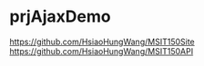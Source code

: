 # prjAjaxDemo

https://github.com/HsiaoHungWang/MSIT150Site
https://github.com/HsiaoHungWang/MSIT150API
